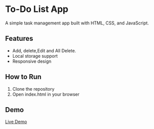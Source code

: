 # To-Do List App

A simple task management app built with HTML, CSS, and JavaScript.

## Features
- Add, delete,Edit and All Delete.
- Local storage support
- Responsive design

## How to Run
1. Clone the repository
2. Open index.html in your browser

## Demo
[Live Demo](https://geeta-solanki07.github.io/to-do-list-app/)
